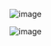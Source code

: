 ![image](https://github.com/user-attachments/assets/98793e95-77cf-44a4-a393-19517077d302)

![image](https://github.com/user-attachments/assets/2547f108-aa4b-496f-ade9-15ee18a36260)
